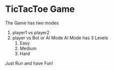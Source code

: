 # TicTacToe Game

The Game has two modes
1. player1 vs player2
2. player vs Bot or AI Mode
    AI Mode has 3 Levels
    1. Easy
    2. Medium
    3. Hard

Just Run and have Fun!
